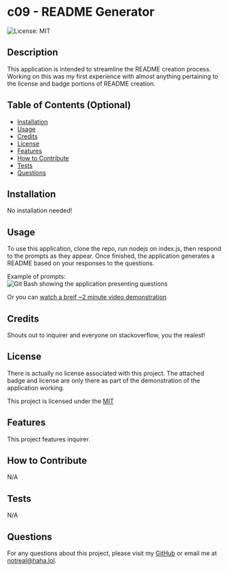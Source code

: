 # c09 - README Generator

![License: MIT](https://img.shields.io/badge/License-MIT-yellow.svg)

## Description
  
This application is intended to streamline the README creation process.
Working on this was my first experience with almost anything pertaining to the license and badge portions of README creation.
  
## Table of Contents (Optional)
  
 - [Installation](#installation)
 - [Usage](#usage)
 - [Credits](#credits)
 - [License](#license)
 - [Features](#features)
 - [How to Contribute](#how-to-contribute)
 - [Tests](#tests)
 - [Questions](#questions)
  
## Installation
  
No installation needed!
  
## Usage
  
To use this application, clone the repo, run nodejs on index.js, then respond to the prompts as they appear. Once finished, the application generates a README based on your responses to the questions.

Example of prompts:
![Git Bash showing the application presenting questions](./screenshots/Screenshot-of-prompt)

Or you can [watch a breif ~2 minute video demonstration](https://drive.google.com/file/d/1oSL23y9zeA6RKMeNkJh8-xS52Jap3vd-/view)
  
## Credits
  
Shouts out to inquirer and everyone on stackoverflow, you the realest!

## License

There is actually no license associated with this project. The attached badge and license are only there as part of the demonstration of the application working.

This project is licensed under the [MIT](https://opensource.org/licenses/MIT)
  
## Features
  
This project features inquirer.
  
## How to Contribute
  
N/A
  
## Tests
  
N/A

## Questions

For any questions about this project, please visit my [GitHub](https://github.com/enkw) or email me at notreal@haha.lol.
